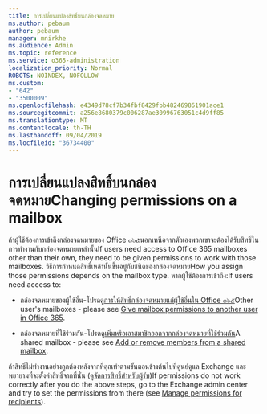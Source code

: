 ```yaml
---
title: การเปลี่ยนแปลงสิทธิ์บนกล่องจดหมาย
ms.author: pebaum
author: pebaum
manager: mnirkhe
ms.audience: Admin
ms.topic: reference
ms.service: o365-administration
localization_priority: Normal
ROBOTS: NOINDEX, NOFOLLOW
ms.custom:
- "642"
- "3500009"
ms.openlocfilehash: e4349d78cf7b34fbf8429fbb482469861901ace1
ms.sourcegitcommit: a256e8680379c006287ae30996763051c4d9ff85
ms.translationtype: MT
ms.contentlocale: th-TH
ms.lasthandoff: 09/04/2019
ms.locfileid: "36734400"
---
```

# <a name="changing-permissions-on-a-mailbox"></a><span data-ttu-id="866ba-102">การเปลี่ยนแปลงสิทธิ์บนกล่องจดหมาย</span><span class="sxs-lookup"><span data-stu-id="866ba-102">Changing permissions on a mailbox</span></span>

<span data-ttu-id="866ba-103">ถ้าผู้ใช้ต้องการเข้าถึงกล่องจดหมายของ Office ๓๖๕นอกเหนือจากตัวเองพวกเขาจะต้องได้รับสิทธิ์ในการทำงานกับกล่องจดหมายเหล่านั้น</span><span class="sxs-lookup"><span data-stu-id="866ba-103">If users need access to Office 365 mailboxes other than their own, they need to be given permissions to work with those mailboxes.</span></span> <span data-ttu-id="866ba-104">วิธีการกำหนดสิทธิ์เหล่านั้นขึ้นอยู่กับชนิดของกล่องจดหมาย</span><span class="sxs-lookup"><span data-stu-id="866ba-104">How you assign those permissions depends on the mailbox type.</span></span> <span data-ttu-id="866ba-105">หากผู้ใช้ต้องการเข้าถึง:</span><span class="sxs-lookup"><span data-stu-id="866ba-105">If users need access to:</span></span>
  
- <span data-ttu-id="866ba-106">กล่องจดหมายของผู้ใช้อื่น-โปรดดู[การให้สิทธิ์กล่องจดหมายแก่ผู้ใช้อื่นใน Office ๓๖๕](https://docs.microsoft.com//office365/admin/add-users/give-mailbox-permissions-to-another-user)</span><span class="sxs-lookup"><span data-stu-id="866ba-106">Other user's mailboxes - please see [Give mailbox permissions to another user in Office 365](https://docs.microsoft.com//office365/admin/add-users/give-mailbox-permissions-to-another-user).</span></span>
    
- <span data-ttu-id="866ba-107">กล่องจดหมายที่ใช้ร่วมกัน-โปรดดู[เพิ่มหรือเอาสมาชิกออกจากกล่องจดหมายที่ใช้ร่วมกัน](https://support.office.com/article/add-or-remove-members-from-a-shared-mailbox-a1cd0ae0-216c-4dc1-8171-bfacfbd4c1a7)</span><span class="sxs-lookup"><span data-stu-id="866ba-107">A shared mailbox - please see [Add or remove members from a shared mailbox](https://support.office.com/article/add-or-remove-members-from-a-shared-mailbox-a1cd0ae0-216c-4dc1-8171-bfacfbd4c1a7).</span></span>
    
<span data-ttu-id="866ba-108">ถ้าสิทธิ์ไม่ทำงานอย่างถูกต้องหลังจากที่คุณทำตามขั้นตอนข้างต้นไปที่ศูนย์ดูแล Exchange และพยายามที่จะตั้งค่าสิทธิ์จากที่นั่น (ดู[จัดการสิทธิ์สำหรับผู้รับ](https://technet.microsoft.com/library/jj919240%28v=exchg.150%29.aspx))</span><span class="sxs-lookup"><span data-stu-id="866ba-108">If permissions do not work correctly after you do the above steps, go to the Exchange admin center and try to set the permissions from there (see [Manage permissions for recipients](https://technet.microsoft.com/library/jj919240%28v=exchg.150%29.aspx)).</span></span>
  
